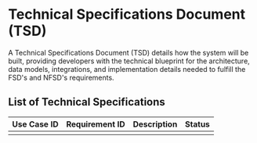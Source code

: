 # Technical Specifications Document (TSD)

A Technical Specifications Document (TSD) details how the system will be built, providing developers with the technical 
blueprint for the architecture, data models, integrations, and implementation details needed to fulfill the FSD's and 
NFSD's requirements.

## List of Technical Specifications

| Use Case ID | Requirement ID | Description | Status |
|-------------|----------------|-------------|--------|
|             |                |             |        |

